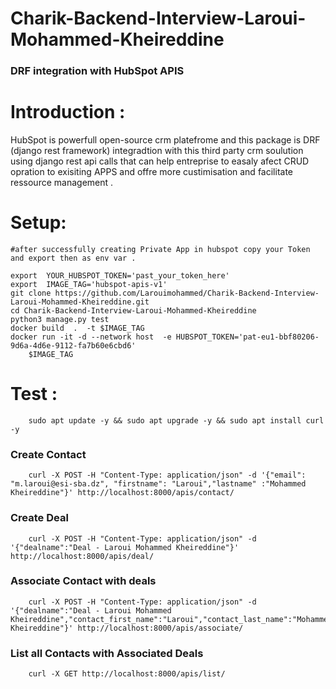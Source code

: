 # Charik-Backend-Interview-Laroui-Mohammed-Kheireddine

   ### DRF integration with HubSpot APIS

# Introduction :

HubSpot is powerfull open-source crm platefrome and this package is DRF (django rest framework) 
integradtion with this third party crm soulution using django rest api calls that can help entreprise to easaly afect CRUD opration to exisiting APPS and offre more custimisation and facilitate ressource management . 

# Setup: 
    
    #after successfully creating Private App in hubspot copy your Token and export then as env var .
 
    export  YOUR_HUBSPOT_TOKEN='past_your_token_here'
    export  IMAGE_TAG='hubspot-apis-v1'
    git clone https://github.com/Larouimohammed/Charik-Backend-Interview-Laroui-Mohammed-Kheireddine.git
    cd Charik-Backend-Interview-Laroui-Mohammed-Kheireddine
    python3 manage.py test
    docker build  .  -t $IMAGE_TAG
    docker run -it -d --network host  -e HUBSPOT_TOKEN='pat-eu1-bbf80206-9d6a-4d6e-9112-fa7b60e6cbd6'  
        $IMAGE_TAG

# Test :
   
        sudo apt update -y && sudo apt upgrade -y && sudo apt install curl -y

### Create Contact 

        curl -X POST -H "Content-Type: application/json" -d '{"email": "m.laroui@esi-sba.dz", "firstname": "Laroui","lastname" :"Mohammed Kheireddine"}' http://localhost:8000/apis/contact/

### Create Deal 
        
        curl -X POST -H "Content-Type: application/json" -d '{"dealname":"Deal - Laroui Mohammed Kheireddine"}' http://localhost:8000/apis/deal/

### Associate Contact with deals

        curl -X POST -H "Content-Type: application/json" -d '{"dealname":"Deal - Laroui Mohammed Kheireddine","contact_first_name":"Laroui","contact_last_name":"Mohammed Kheireddine"}' http://localhost:8000/apis/associate/

### List all Contacts with Associated Deals

        curl -X GET http://localhost:8000/apis/list/        

